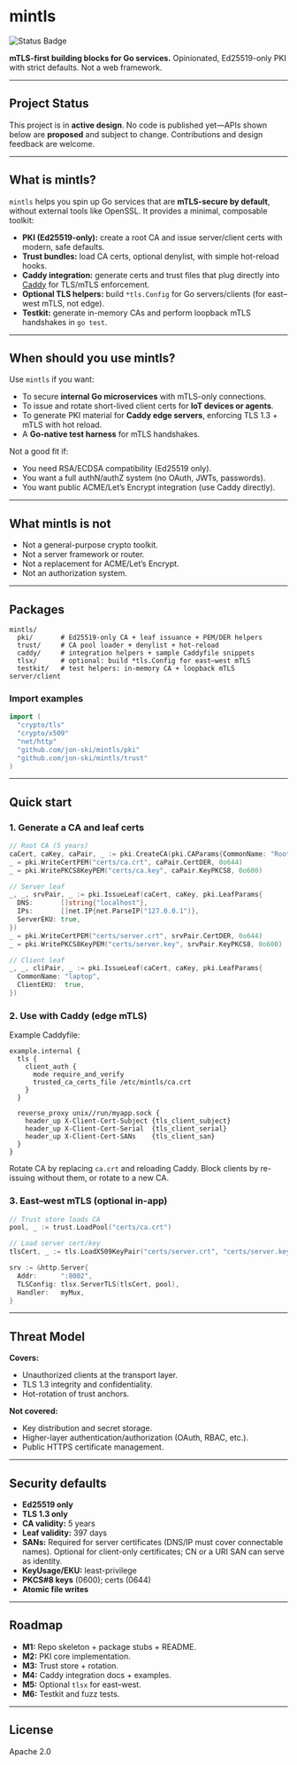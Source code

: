 # mintls

![Status Badge](https://img.shields.io/badge/Status-WIP-red)

**mTLS-first building blocks for Go services.**
Opinionated, Ed25519-only PKI with strict defaults. Not a web framework.

---

## Project Status

This project is in **active design**. No code is published yet—APIs shown below are **proposed** and subject to change.
Contributions and design feedback are welcome.

---

## What is mintls?

`mintls` helps you spin up Go services that are **mTLS-secure by default**, without external tools like OpenSSL. It provides a minimal, composable toolkit:

* **PKI (Ed25519-only):** create a root CA and issue server/client certs with modern, safe defaults.
* **Trust bundles:** load CA certs, optional denylist, with simple hot-reload hooks.
* **Caddy integration:** generate certs and trust files that plug directly into [Caddy](https://caddyserver.com/) for TLS/mTLS enforcement.
* **Optional TLS helpers:** build `*tls.Config` for Go servers/clients (for east–west mTLS, not edge).
* **Testkit:** generate in-memory CAs and perform loopback mTLS handshakes in `go test`.

---

## When should you use mintls?

Use `mintls` if you want:

* To secure **internal Go microservices** with mTLS-only connections.
* To issue and rotate short-lived client certs for **IoT devices or agents**.
* To generate PKI material for **Caddy edge servers**, enforcing TLS 1.3 + mTLS with hot reload.
* A **Go-native test harness** for mTLS handshakes.

Not a good fit if:

* You need RSA/ECDSA compatibility (Ed25519 only).
* You want a full authN/authZ system (no OAuth, JWTs, passwords).
* You want public ACME/Let’s Encrypt integration (use Caddy directly).

---

## What mintls is **not**

* Not a general-purpose crypto toolkit.
* Not a server framework or router.
* Not a replacement for ACME/Let’s Encrypt.
* Not an authorization system.

---

## Packages

```
mintls/
  pki/       # Ed25519-only CA + leaf issuance + PEM/DER helpers
  trust/     # CA pool loader + denylist + hot-reload
  caddy/     # integration helpers + sample Caddyfile snippets
  tlsx/      # optional: build *tls.Config for east–west mTLS
  testkit/   # test helpers: in-memory CA + loopback mTLS server/client
```

### Import examples

```go
import (
  "crypto/tls"
  "crypto/x509"
  "net/http"
  "github.com/jon-ski/mintls/pki"
  "github.com/jon-ski/mintls/trust"
)
```

---

## Quick start

### 1. Generate a CA and leaf certs

```go
// Root CA (5 years)
caCert, caKey, caPair, _ := pki.CreateCA(pki.CAParams{CommonName: "Root CA"})
_ = pki.WriteCertPEM("certs/ca.crt", caPair.CertDER, 0o644)
_ = pki.WritePKCS8KeyPEM("certs/ca.key", caPair.KeyPKCS8, 0o600)

// Server leaf
_, _, srvPair, _ := pki.IssueLeaf(caCert, caKey, pki.LeafParams{
  DNS:       []string{"localhost"},
  IPs:       []net.IP{net.ParseIP("127.0.0.1")},
  ServerEKU: true,
})
_ = pki.WriteCertPEM("certs/server.crt", srvPair.CertDER, 0o644)
_ = pki.WritePKCS8KeyPEM("certs/server.key", srvPair.KeyPKCS8, 0o600)

// Client leaf
_, _, cliPair, _ := pki.IssueLeaf(caCert, caKey, pki.LeafParams{
  CommonName: "laptop",
  ClientEKU:  true,
})
```

### 2. Use with Caddy (edge mTLS)

Example Caddyfile:

```caddyfile
example.internal {
  tls {
    client_auth {
      mode require_and_verify
      trusted_ca_certs_file /etc/mintls/ca.crt
    }
  }

  reverse_proxy unix//run/myapp.sock {
    header_up X-Client-Cert-Subject {tls_client_subject}
    header_up X-Client-Cert-Serial  {tls_client_serial}
    header_up X-Client-Cert-SANs    {tls_client_san}
  }
}
```

Rotate CA by replacing `ca.crt` and reloading Caddy. Block clients by re-issuing without them, or rotate to a new CA.

### 3. East–west mTLS (optional in-app)

```go
// Trust store loads CA
pool, _ := trust.LoadPool("certs/ca.crt")

// Load server cert/key
tlsCert, _ := tls.LoadX509KeyPair("certs/server.crt", "certs/server.key")

srv := &http.Server{
  Addr:      ":8002",
  TLSConfig: tlsx.ServerTLS(tlsCert, pool),
  Handler:   myMux,
}
```

---

## Threat Model

**Covers:**

* Unauthorized clients at the transport layer.
* TLS 1.3 integrity and confidentiality.
* Hot-rotation of trust anchors.

**Not covered:**

* Key distribution and secret storage.
* Higher-layer authentication/authorization (OAuth, RBAC, etc.).
* Public HTTPS certificate management.

---

## Security defaults

* **Ed25519 only**
* **TLS 1.3 only**
* **CA validity:** 5 years
* **Leaf validity:** 397 days
* **SANs:** Required for server certificates (DNS/IP must cover connectable names). Optional for client-only certificates; CN or a URI SAN can serve as identity.
* **KeyUsage/EKU:** least-privilege
* **PKCS#8 keys** (0600); certs (0644)
* **Atomic file writes**

---

## Roadmap

* **M1:** Repo skeleton + package stubs + README.
* **M2:** PKI core implementation.
* **M3:** Trust store + rotation.
* **M4:** Caddy integration docs + examples.
* **M5:** Optional `tlsx` for east–west.
* **M6:** Testkit and fuzz tests.

---

## License

Apache 2.0
